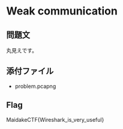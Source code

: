 # Weak communication

## 問題文
丸見えです。

## 添付ファイル
- problem.pcapng

## Flag
MaidakeCTF{Wireshark_is_very_useful}
